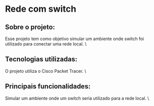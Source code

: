 # Rede com switch
## Sobre o projeto:
Esse projeto tem como objetivo simular um ambiente onde switch foi utilizado para conectar uma rede local. \

## Tecnologias utilizadas:
O projeto utiliza o Cisco Packet Tracer. \

## Principais funcionalidades:
Simular um ambiente onde um switch seria utilizado para a rede local. \
